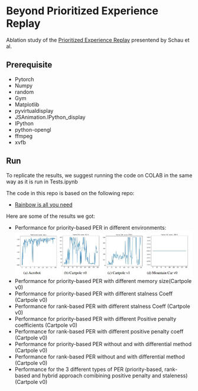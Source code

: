 # Beyond Prioritized Experience Replay

Ablation study of the [Prioritized Experience Replay](https://arxiv.org/pdf/1511.05952.pdf) presentend by Schau et al. 



## Prerequisite
- Pytorch
- Numpy
- random
- Gym
- Matplotlib
- pyvirtualdisplay
- JSAnimation.IPython_display
- IPython
- python-opengl
- ffmpeg
- xvfb

## Run
To replicate the results, we suggest running the code on COLAB in the same way as it is run in Tests.ipynb


The code in this repo is based on the following repo:

- [Rainbow is all you need](https://github.com/Curt-Park/rainbow-is-all-you-need.git)

Here are some of the results we got:

- Performance for priority-based PER in different environments: 
![alt text](https://github.com/emiled16/Beyond_prioritized_experience_replay/blob/master/images/env.JPG)
- Performance for priority-based PER with different memory size(Cartpole v0)
- Performance for priority-based PER with different stalness Coeff (Cartpole v0)
- Performance for rank-based PER with different stalness Coeff (Cartpole v0)
- Performance for priority-based PER with different Positive penalty coefficients (Cartpole
v0)
- Performance for rank-based PER with different positive penalty coeff (Cartpole v0)
- Performance for priority-based PER without and with differential method (Cartpole v0)
- Performance for rank-based PER without and with differential method (Cartpole v0)
- Performance for the 3 different types of PER (priority-based, rank-based and hybrid approach comibining positive penalty and staleness)(Cartpole v0)
